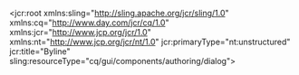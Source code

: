 <?xml version="1.0" encoding="UTF-8"?>
<jcr:root xmlns:sling="http://sling.apache.org/jcr/sling/1.0"
          xmlns:cq="http://www.day.com/jcr/cq/1.0"
          xmlns:jcr="http://www.jcp.org/jcr/1.0"
          xmlns:nt="http://www.jcp.org/jcr/nt/1.0"
          jcr:primaryType="nt:unstructured"
          jcr:title="Byline"
          sling:resourceType="cq/gui/components/authoring/dialog">
        <content jcr:primaryType="nt:unstructured" sling:resourceType="granite/ui/components/coral/foundation/fixedcolumns">
                <items jcr:primaryType="nt:unstructured">
                        <column jcr:primaryType="nt:unstructured" sling:resourceType="granite/ui/components/coral/foundation/container">
                                <items jcr:primaryType="nt:unstructured">
                                        <title jcr:primaryType="nt:unstructured"
                                               sling:resourceType="granite/ui/components/coral/foundation/form/textfield"
                                               emptyText="component title"
                                               fieldDescription="component title"
                                               fieldLabel="Main Title"
                                               name="./title"
                                               required="{Boolean}true" />
                                        <image jcr:primaryType="nt:unstructured" jcr:title="Image" sling:resourceType="granite/ui/components/coral/foundation/container" margin="{Boolean}true">
                                                <items jcr:primaryType="nt:unstructured">
                                                        <columns jcr:primaryType="nt:unstructured" sling:resourceType="granite/ui/components/coral/foundation/fixedcolumns" margin="{Boolean}true">
                                                                <items jcr:primaryType="nt:unstructured">
                                                                        <column jcr:primaryType="nt:unstructured" sling:resourceType="granite/ui/components/coral/foundation/container">
                                                                                <items jcr:primaryType="nt:unstructured">
                                                                                        <file jcr:primaryType="nt:unstructured"
                                                                                              sling:resourceType="cq/gui/components/authoring/dialog/fileupload"
                                                                                              allowUpload="{Boolean}false"
                                                                                              autoStart="{Boolean}false"
                                                                                              class="cq-droptarget"
                                                                                              fieldLabel="Image Asset"
                                                                                              fileNameParameter="./fileName"
                                                                                              fileReferenceParameter="./fileReference"
                                                                                              mimeTypes="[image/gif,image/jpeg,image/png,image/tiff,image/svg+xml]"
                                                                                              multiple="{Boolean}false"
                                                                                              name="./file"
                                                                                              title="Upload Image Asset"
                                                                                              uploadUrl="${suffix.path}"
                                                                                              useHTML5="{Boolean}true" />
                                                                                </items>
                                                                        </column>
                                                                </items>
                                                        </columns>
                                                </items>
                                        </image>
                                        <questions jcr:primaryType="nt:unstructured"
                                                   sling:resourceType="granite/ui/components/coral/foundation/form/multifield"
                                                   composite="{Boolean}true"
                                                   fieldDescription="list of questions"
                                                   fieldLabel="Questions"
                                                   required="{Boolean}false">
                                                <field jcr:primaryType="nt:unstructured" sling:resourceType="granite/ui/components/foundation/form/fieldset" name="./questions">
                                                        <items jcr:primaryType="nt:unstructured">
                                                                <column jcr:primaryType="nt:unstructured" sling:resourceType="granite/ui/components/foundation/container">
                                                                        <items jcr:primaryType="nt:unstructured">
                                                                                <subtitle jcr:primaryType="nt:unstructured"
                                                                                          sling:resourceType="granite/ui/components/coral/foundation/form/textfield"
                                                                                          emptyText="give your question"
                                                                                          fieldDescription="give your question"
                                                                                          fieldLabel="Subtitle"
                                                                                          name="./subtitle"
                                                                                          required="{Boolean}true" />
                                                                                <text jcr:primaryType="nt:unstructured" sling:resourceType="granite/ui/components/coral/foundation/form/textfield" fieldLabel="Description" name="./text" />
                                                                        </items>
                                                                </column>
                                                        </items>
                                                </field>
                                        </questions>
                                </items>
                        </column>
                </items>
        </content>
</jcr:root>
